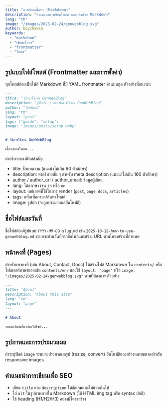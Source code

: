 ```yaml
---
title: "การเขียนเนื้อหา (Markdown)"
description: "คำแนะนำการเขียนโพสต์ และหน้าด้วย Markdown"
lang: "th"
image: "/images/2025-02-24/genwebblog.svg"
author: boychawin
keywords:
  - "markdown"
  - "เขียนเนื้อหา"
  - "frontmatter"
  - "โพสต์"
---
```


## รูปแบบไฟล์โพสต์ (Frontmatter และการตั้งค่า)

ทุกโพสต์ต้องเป็นไฟล์ Markdown ที่มี YAML frontmatter ด้านบนสุด ตัวอย่างที่แนะนำ:

```markdown
---
title: "วิธีการใช้งาน GenWebBlog"
description: "คู่มือสั้น ๆ สำหรับการใช้งาน GenWebBlog"
author: "ทีมพัฒนา"
lang: "th"
layout: "post"
tags: ["guide", "setup"]
image: "images/posts/setup.webp"
---

# วิธีการใช้งาน GenWebBlog

เนื้อหาของโพสต์...
```


คำอธิบายของฟิลด์สำคัญ:

- title: ชื่อบทความ (แนะนำไม่เกิน 60 ตัวอักษร)
- description: คำอธิบายสั้น ๆ สำหรับ meta description (แนะนำไม่เกิน 160 ตัวอักษร)
- author / author_url / author_email: ข้อมูลผู้เขียน
- lang: โค้ดภาษา เช่น `th` หรือ `en`
- layout: เลย์เอาต์ที่ใช้ในการ render (`post`, `page`, `docs`, `articles`)
- tags: แท็กเพื่อกรอง/ค้นหาโพสต์
- image: รูปปก (จะถูกประมวลผลอัตโนมัติ)

## ชื่อไฟล์และวันที่

ชื่อไฟล์ต้องมีรูปแบบ `YYYY-MM-DD-slug.md` เช่น `2025-10-12-how-to-use-genwebblog.md`
ระบบจะอ่านวันที่จากชื่อไฟล์และสร้าง URL ตามโครงสร้างที่กำหนด

## หน้าคงที่ (Pages)

สำหรับเพจคงที่ (เช่น About, Contact, Docs) ให้สร้างไฟล์ Markdown ใน `contents/` หรือโฟลเดอร์ภาษาย่อยเช่น `contents/en/` และใช้ `layout: "page"` หรือ `image: "/images/2025-02-24/genwebblog.svg"` ตามที่ต้องการ ตัวอย่าง:

```markdown
---
title: "About"
description: "About this site"
lang: "en"
layout: "page"
---

# About

รายละเอียดเกี่ยวกับเว็บไซต์...
```

## รูปภาพและการประมวลผล

ถ้าระบุฟิลด์ `image` ระบบจะประมวลผลรูป (resize, convert) อัตโนมัติและสร้างหลายขนาดสำหรับ responsive images

## คำแนะนำการเขียนเพื่อ SEO

- เขียน `title` และ `description` ให้ชัดเจนและไม่ยาวเกินไป
- ใส่ `alt` ในรูปภาพภายใน Markdown (ใช้ HTML img tag หรือ syntax ปกติ)
- ใช้ heading (H1/H2/H3) อย่างมีโครงสร้าง
